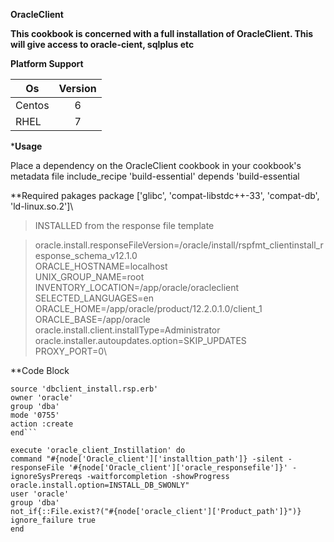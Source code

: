 **OracleClient**



**This cookbook is concerned with a full installation of OracleClient. This will give access to oracle-cient, sqlplus etc**

**Platform Support**

| Os            | Version       | 
| ------------- |:-------------:| 
| Centos        | 6             | 
| RHEL          | 7             | 



***Usage**

Place a dependency on the OracleClient cookbook in your cookbook's metadata file include_recipe 'build-essential' depends 'build-essential

**Required pakages package ['glibc', 'compat-libstdc++-33', 'compat-db', 'ld-linux.so.2']\

>INSTALLED from the response file template

>oracle.install.responseFileVersion=/oracle/install/rspfmt_clientinstall_response_schema_v12.1.0\
>ORACLE_HOSTNAME=localhost\
>UNIX_GROUP_NAME=root\
>INVENTORY_LOCATION=/app/oracle/oracleclient\
>SELECTED_LANGUAGES=en\
>ORACLE_HOME=/app/oracle/product/12.2.0.1.0/client_1\
>ORACLE_BASE=/app/oracle\
>oracle.install.client.installType=Administrator\
>oracle.installer.autoupdates.option=SKIP_UPDATES\
>PROXY_PORT=0\


**Code Block


```template "#{node['Oracle_client']['oracle_responsefile']}" do
source 'dbclient_install.rsp.erb'
owner 'oracle'
group 'dba'
mode '0755'
action :create
end```

execute 'oracle_client_Instillation' do
command "#{node['Oracle_client']['installtion_path']} -silent -responseFile '#{node['Oracle_client']['oracle_responsefile']}' -ignoreSysPrereqs -waitforcompletion -showProgress oracle.install.option=INSTALL_DB_SWONLY"
user 'oracle'
group 'dba'
not_if{::File.exist?("#{node['oracle_client']['Product_path']}")}
ignore_failure true
end
